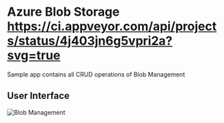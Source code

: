 # Azure Blob Storage https://ci.appveyor.com/api/projects/status/4j403jn6g5vpri2a?svg=true

Sample app contains all CRUD operations of Blob Management 

## User Interface
![Blob Management](https://github.com/arghya-chowdhury/AzureSamples/blob/master//BlobManagement/ClientInterface.png)
